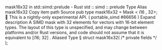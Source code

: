 mask16x32 in std::simd::prelude - Rust
std
::
simd
::
prelude
Type Alias
mask16x32
Copy item path
Source
pub type mask16x32 =
Mask
<
i16
, 32>;
🔬
This is a nightly-only experimental API. (
portable_simd
#86656
)
Expand description
A SIMD mask with 32 elements for vectors with 16-bit element types.
The layout of this type is unspecified, and may change between platforms and/or Rust versions, and code should not assume that it is equivalent to
[i16; 32]
.
Aliased Type
§
struct mask16x32(
/* private fields */
);
